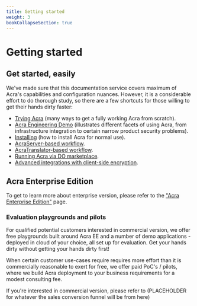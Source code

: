 ```yaml
---
title: Getting started
weight: 3
bookCollapseSection: true
---
```


# Getting started

## Get started, easily

We've made sure that this documentation service covers maximum of Acra's capabilities and configuration nuances. However, it is a considerable effort to do thorough study, so there are a few shortcuts for those willing to get their hands dirty faster:

* [Trying Acra](/acra/getting-started/trying/) (many ways to get a fully working Acra from scratch).
* [Acra Engineering Demo](https://github.com/cossacklabs/acra-engineering-demo#what-is-this) (illustrates different facets of using Acra, from infrastructure integration to certain narrow product security problems).
* [Installing](/acra/getting-started/installing/) (how to install Acra for normal use).
* [AcraServer-based workflow](/acra/guides/integrating-acra-server-into-infrastructure/#integrating-acra-server-into-infrastructure/).
* [AcraTranslator-based workflow](/acra/guides/integrating-acra-translator-into-new-infrastructure/#usage-of-acratranslator).
* [Running Acra via DO marketplace](/acra/guides/acra-on-digital-ocean).
* [Advanced integrations with client-side encryption](/acra/guides/advanced-integrations/).

## Acra Enterprise Edition

To get to learn more about enterprise version, please refer to the ["Acra Enterprise Edition"](/acra/enterprise-edition/) page.

### Evaluation playgrounds and pilots

For qualified potential customers interested in commercial version, we offer free playgrounds built around Acra EE and a number of demo applications - deployed in cloud of your choice, all set up for evaluation. Get your hands dirty without getting your hands dirty first! 

When certain customer use-cases require requires more effort than it is commercially reasonable to exert for free, we offer paid PoC's / pilots, where we build Acra deployment to your business requirements for a modest consulting fee. 

If you're interested in commercial version, please refer to (PLACEHOLDER for whatever the sales conversion funnel will be from here)
